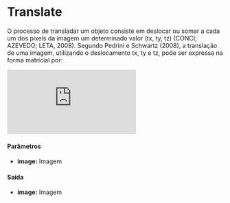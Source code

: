 # Translate

O processo de transladar um objeto consiste em deslocar ou somar a cada um dos pixels da imagem um determinado valor (tx, ty, tz) (CONCI; AZEVEDO; LETA,
2008). Segundo Pedrini e Schwartz (2008), a translação de uma imagem, utilizando o deslocamento tx, ty e tz, pode ser expressa na forma matricial por:

![equation](http://latex.codecogs.com/gif.latex?T%20%5Cbegin%7Bbmatrix%7D%201%20%26%200%20%26%200%20%26%20t_x%20%5C%5C%201%20%26%200%20%26%201%20%26%20t_y%20%5C%5C%200%20%26%200%20%26%201%20%26%20t_z%20%5C%5C%200%20%26%200%20%26%200%20%26%201%20%5C%5C%20%5Cend%7Bbmatrix%7D)  

#### Parâmetros
* __image:__ Imagem

#### Saída
* __image:__ Imagem

